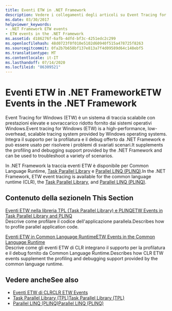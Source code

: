```yaml
---
title: Eventi ETW in .NET Framework
description: Vedere i collegamenti degli articoli su Event Tracing for Windows (ETW) in .NET. ETW è un sistema di traccia scalabile a prestazioni elevate e con sovraccarico ridotto.
ms.date: 03/30/2017
helpviewer_keywords:
- .NET Framework ETW events
- ETW events in the .NET Framework
ms.assetid: d186276f-6afb-4dfd-bf3c-4251edc2c299
ms.openlocfilehash: 48d0723f0f010e5102d60940f515a478725f8263
ms.sourcegitcommit: 0fa2b7b658bf137e813a7f4d09589d64c148ebf5
ms.translationtype: MT
ms.contentlocale: it-IT
ms.lasthandoff: 07/14/2020
ms.locfileid: "86309521"
---
```

# <a name="etw-events-in-the-net-framework"></a><span data-ttu-id="417f2-104">Eventi ETW in .NET Framework</span><span class="sxs-lookup"><span data-stu-id="417f2-104">ETW Events in the .NET Framework</span></span>
<span data-ttu-id="417f2-105">Event Tracing for Windows (ETW) è un sistema di traccia scalabile con prestazioni elevate e sovraccarico ridotto fornito dai sistemi operativi Windows.</span><span class="sxs-lookup"><span data-stu-id="417f2-105">Event tracing for Windows (ETW) is a high-performance, low-overhead, scalable tracing system provided by Windows operating systems.</span></span> <span data-ttu-id="417f2-106">Integra il supporto per la profilatura e il debug offerto da .NET Framework e può essere usato per risolvere i problemi di svariati scenari.</span><span class="sxs-lookup"><span data-stu-id="417f2-106">It supplements the profiling and debugging support provided by the .NET Framework and can be used to troubleshoot a variety of scenarios.</span></span>  
  
 <span data-ttu-id="417f2-107">In .NET Framework la traccia eventi ETW è disponibile per Common Language Runtime, [Task Parallel Library](../../standard/parallel-programming/task-parallel-library-tpl.md) e [Parallel LINQ (PLINQ)](../../standard/parallel-programming/introduction-to-plinq.md).</span><span class="sxs-lookup"><span data-stu-id="417f2-107">In the .NET Framework, ETW event tracing is available for the common language runtime (CLR), the [Task Parallel Library](../../standard/parallel-programming/task-parallel-library-tpl.md), and [Parallel LINQ (PLINQ)](../../standard/parallel-programming/introduction-to-plinq.md).</span></span>  
  
## <a name="in-this-section"></a><span data-ttu-id="417f2-108">Contenuto della sezione</span><span class="sxs-lookup"><span data-stu-id="417f2-108">In This Section</span></span>  
 [<span data-ttu-id="417f2-109">Eventi ETW nella libreria TPL (Task Parallel Library) e PLINQ</span><span class="sxs-lookup"><span data-stu-id="417f2-109">ETW Events in Task Parallel Library and PLINQ</span></span>](etw-events-in-task-parallel-library-and-plinq.md)  
 <span data-ttu-id="417f2-110">Descrive come profilare il codice dell'applicazione parallela.</span><span class="sxs-lookup"><span data-stu-id="417f2-110">Describes how to profile parallel application code.</span></span>  
  
 [<span data-ttu-id="417f2-111">Eventi ETW in Common Language Runtime</span><span class="sxs-lookup"><span data-stu-id="417f2-111">ETW Events in the Common Language Runtime</span></span>](etw-events-in-the-common-language-runtime.md)  
 <span data-ttu-id="417f2-112">Descrive come gli eventi ETW di CLR integrano il supporto per la profilatura e il debug fornito da Common Language Runtime.</span><span class="sxs-lookup"><span data-stu-id="417f2-112">Describes how CLR ETW events supplement the profiling and debugging support provided by the common language runtime.</span></span>  
  
## <a name="see-also"></a><span data-ttu-id="417f2-113">Vedere anche</span><span class="sxs-lookup"><span data-stu-id="417f2-113">See also</span></span>

- [<span data-ttu-id="417f2-114">Eventi ETW di CLR</span><span class="sxs-lookup"><span data-stu-id="417f2-114">CLR ETW Events</span></span>](clr-etw-events.md)
- [<span data-ttu-id="417f2-115">Task Parallel Library (TPL)</span><span class="sxs-lookup"><span data-stu-id="417f2-115">Task Parallel Library (TPL)</span></span>](../../standard/parallel-programming/task-parallel-library-tpl.md)
- [<span data-ttu-id="417f2-116">Parallel LINQ (PLINQ)</span><span class="sxs-lookup"><span data-stu-id="417f2-116">Parallel LINQ (PLINQ)</span></span>](../../standard/parallel-programming/introduction-to-plinq.md)
